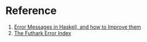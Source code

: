 # Reference

1. [Error Messages in Haskell, and how to Improve them](https://anthony.noided.media/blog/haskell/programming/2020/05/14/haskell-errors.html)
1. [The Futhark Error Index](https://futhark-lang.org/blog/2021-09-24-the-futhark-error-index.html)

